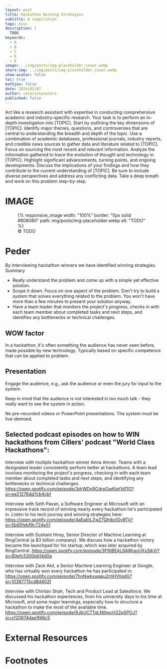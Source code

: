 ```yaml
---
layout: post
title: Hackathon Winning Strategies
subtitle: A compilation
tags: misc
description: |
  TODO
keywords:
  - A
  - B
  - C
  - D
  - E
image: ../img/posts/img-placeholder_cover.webp
share-img: ../img/posts/img-placeholder_cover.webp
show-avatar: false
toc: true
mathjax: false
date: 2024/02/07
author: cesarsotovalero
published: false
---
```


[//]: # (- What is the personal story? when I was...)
[//]: # (- What problem am I solving?)
[//]: # (- What are the benefits of solving it?)
[//]: # (- What emotion am I generating?)
[//]: # (From these questions, I create:)
[//]: # (- At least 5 headlines)
[//]: # (- The bullet point summary)  

[//]: # (AI Prompt for writing content)
Act like a research assistant with expertise in conducting comprehensive academic and industry-specific research.
Your task is to perform an in-depth investigation into [TOPIC].
Start by outlining the key dimensions of [TOPIC].
Identify major themes, questions, and controversies that are central to understanding the breadth and depth of the topic.
Use a combination of academic databases, professional journals, industry reports, and credible news sources to gather data and literature related to [TOPIC].
Focus on sourcing the most recent and relevant information.
Analyze the information gathered to trace the evolution of thought and technology in [TOPIC].
Highlight significant advancements, turning points, and ongoing developments.
Discuss the implications of your findings and how they contribute to the current understanding of [TOPIC].
Be sure to include diverse perspectives and address any conflicting data.
Take a deep breath and work on this problem step-by-step.


# IMAGE
<figure class="jb_picture">
  {% responsive_image width: "100%" border: "0px solid #808080" path: img/posts/img-placeholder.webp alt: "TODO" %}
  <figcaption class="stroke"> 
    &#169; TODO
  </figcaption>
</figure>


# Peder

By interviewing hackathon winners we have identified winning strategies.
Summary

- Really understand the problem and come up with a simple yet effective solution.
- Scope it down. Focus on one aspect of the problem. Don't try to build a system that solves everything related to the problem. You won't have more than a few minutes to present your solution anyway.
- Have a team leader that monitors the project's progress, checks in with each team member about completed tasks and next steps, and identifies any bottlenecks or technical challenges.


## WOW factor
In a hackathon, it's often something the audience has never seen before, made possible by new technology. Typically based on specific competence that can be applied to problem.

## Presentation

Engage the audience, e.g., ask the audience or even the jury for input to the system.

Keep in mind that the audience is not interested in too much talk - they really want to see the system in action.

No pre-recorded videos or PowerPoint presentations. The system must be live-demoed.

## Selected podcast episodes on how to WIN hackathons from Cillers' podcast "World Class Hackathons":

Interview with multiple hackathon winner Anna Amner. Teams with a designated leader consistently perform better at hackathons. A team lead involves monitoring the project's progress, checking in with each team member about completed tasks and next steps, and identifying any bottlenecks or technical challenges. https://open.spotify.com/episode/3drWDvRCdrpGwKjet1d11O?si=ee21276dd7cb4cbf

Interview with Seth Pavan, a Software Engineer at Microsoft with an impressive track record of winning nearly every hackathon he's participated in. Listen to his tech journey and winning strategies here:
https://open.spotify.com/episode/4aEabtLZwZ7QhtbclDvBTk?si=5b65febf9c724e51

Interview with Sushant Hiray, Senior Director of Machine Learning at RingCentral (a $3 billion company). We discuss how a hackathon victory became the launchpad for his startup, which was later acquired by RingCentral.
https://open.spotify.com/episode/3F9tBEAL6AWrayUXxSlkVj?si=80efc5300eb14d0a

Interview with Zack Akil, a Senior Machine Learning Engineer at Google, who has virtually won every hackathon he has participated in:
https://open.spotify.com/episode/7hnNwkxwapu2rtiHVllgdG?si=10387715cd8d402f

Interview with Chintan Shah, Tech and Product Lead at Salesforce. We discussed his hackathon experiences, from his university days to his time at Microsoft, and some major learnings, especially how to structure a hackathon to make the most of the available time.
https://open.spotify.com/episode/6JbUC7TqLNthpcH22qSPOJ?si=cf20874dae1f48c5

# External Resources

# Footnotes




